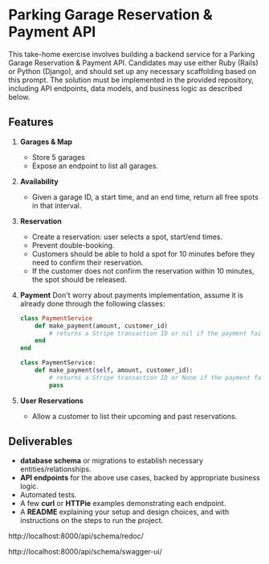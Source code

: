 # Parking Garage Reservation & Payment API

This take-home exercise involves building a backend service for a Parking Garage Reservation & Payment API. Candidates may use either Ruby (Rails) or Python (Django), and should set up any necessary scaffolding based on this prompt. The solution must be implemented in the provided repository, including API endpoints, data models, and business logic as described below.

## Features

1. **Garages & Map**
   - Store 5 garages
   - Expose an endpoint to list all garages.

2. **Availability**
   - Given a garage ID, a start time, and an end time, return all free spots in that interval.

3. **Reservation**
   - Create a reservation: user selects a spot, start/end times.
   - Prevent double-booking.
   - Customers should be able to hold a spot for 10 minutes before they need to confirm their reservation.
   - If the customer does not confirm the reservation within 10 minutes, the spot should be released.

4. **Payment**
   Don't worry about payments implementation, assume it is already done through the following classes:
   ```ruby
   class PaymentService
       def make_payment(amount, customer_id)
           # returns a Stripe transaction ID or nil if the payment fails
       end
   end
   ```
   ```python
   class PaymentService:
       def make_payment(self, amount, customer_id):
           # returns a Stripe transaction ID or None if the payment fails
           pass
   ```

5. **User Reservations**
   - Allow a customer to list their upcoming and past reservations.


## Deliverables

- **database schema** or migrations to establish necessary entities/relationships.
- **API endpoints** for the above use cases, backed by appropriate business logic.
- Automated tests.
- A few **curl** or **HTTPie** examples demonstrating each endpoint.
- A **README** explaining your setup and design choices, and with instructions on the steps to run the project.


http://localhost:8000/api/schema/redoc/

http://localhost:8000/api/schema/swagger-ui/
